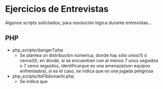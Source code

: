 # Ejercicios de Entrevistas
Algunos scripts solicitados, para resolución lógica durante entrevistas...

## PHP
* php_scripts/danger7.php
    + Se plantea un distribución númerica, donde hay sólo unos(1) ó ceros(0), en donde, si se encuentran con al menos 7 unos seguidos o 7 ceros seguidos, identificarque es una amenaza(son equipos enfrentados), si es el caso, se indica que es una jugada peligrosa
* php_scripts/itsFibbonachi.php
    + Se indica que 
